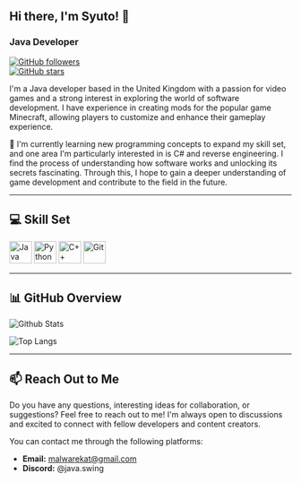 ## Hi there, I'm Syuto! 👋  

### Java Developer  

[![GitHub followers](https://img.shields.io/github/followers/SyutoBestCoder?label=Followers&style=social)](https://github.com/SyutoBestCoder)  
[![GitHub stars](https://img.shields.io/github/stars/SyutoBestCoder/animations?label=Stars&style=social)](https://github.com/SyutoBestCoder/animations)  

I'm a Java developer based in the United Kingdom with a passion for video games and a strong interest in exploring the world of software development. I have experience in creating mods for the popular game Minecraft, allowing players to customize and enhance their gameplay experience.  

🌱 I'm currently learning new programming concepts to expand my skill set, and one area I'm particularly interested in is C# and reverse engineering. I find the process of understanding how software works and unlocking its secrets fascinating. Through this, I hope to gain a deeper understanding of game development and contribute to the field in the future.  

---

## 💻 Skill Set  

<p align="left">
  <img src="https://cdn.jsdelivr.net/gh/devicons/devicon/icons/java/java-original.svg" alt="Java" width="40" height="40"/>
  <img src="https://cdn.jsdelivr.net/gh/devicons/devicon/icons/python/python-original.svg" alt="Python" width="40" height="40"/>
  <img src="https://cdn.jsdelivr.net/gh/devicons/devicon/icons/cplusplus/csharp-original.svg" alt="C++" width="40" height="40"/>
  <img src="https://cdn.jsdelivr.net/gh/devicons/devicon/icons/git/git-original.svg" alt="Git" width="40" height="40"/>
</p>  

---

## 📊 GitHub Overview  

![Github Stats](https://github-readme-stats.vercel.app/api?username=SyutoBestCoder&show_icons=true&theme=dark)  

![Top Langs](https://github-readme-stats.vercel.app/api/top-langs/?username=SyutoBestCoder&layout=compact&theme=dark)  

---

## 📫 Reach Out to Me  

Do you have any questions, interesting ideas for collaboration, or suggestions? Feel free to reach out to me! I'm always open to discussions and excited to connect with fellow developers and content creators.  

You can contact me through the following platforms:  

- **Email:** [malwarekat@gmail.com](mailto:malwarekat@gmail.com)  
- **Discord:** @java.swing
